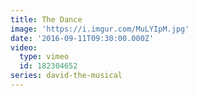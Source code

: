 ```yaml
---
title: The Dance
image: 'https://i.imgur.com/MuLYIpM.jpg'
date: '2016-09-11T09:30:00.000Z'
video:
  type: vimeo
  id: 182304652
series: david-the-musical
---
```


